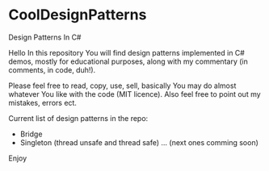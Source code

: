 # CoolDesignPatterns
Design Patterns In C#

Hello
In this repository You will find design patterns implemented in C# demos,
mostly for educational purposes,
along with my commentary (in comments, in code, duh!).

Please feel free to read, copy, use, sell, basically You may do almost whatever You like with the code (MIT licence).
Also feel free to point out my mistakes, errors ect.

Current list of design patterns in the repo:
- Bridge
- Singleton (thread unsafe and thread safe)
... (next ones comming soon)

Enjoy
